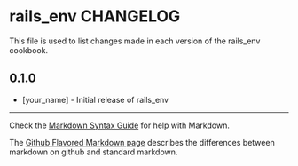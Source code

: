# rails_env CHANGELOG

This file is used to list changes made in each version of the rails_env cookbook.

## 0.1.0
- [your_name] - Initial release of rails_env

- - -
Check the [Markdown Syntax Guide](http://daringfireball.net/projects/markdown/syntax) for help with Markdown.

The [Github Flavored Markdown page](http://github.github.com/github-flavored-markdown/) describes the differences between markdown on github and standard markdown.

